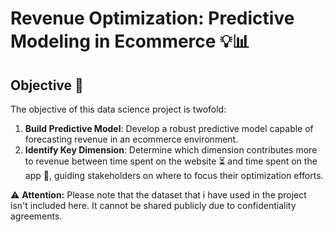 # Revenue Optimization: Predictive Modeling in Ecommerce 💡📊

## Objective 🎯
The objective of this data science project is twofold:
1. **Build Predictive Model**: Develop a robust predictive model capable of forecasting revenue in an ecommerce environment.
2. **Identify Key Dimension**: Determine which dimension contributes more to revenue between time spent on the website ⏳ and time spent on the app 📱, guiding stakeholders on where to focus their optimization efforts.


:warning: **Attention:** Please note that the dataset that i have used in the project isn't included here. It cannot be shared publicly due to confidentiality agreements. 




